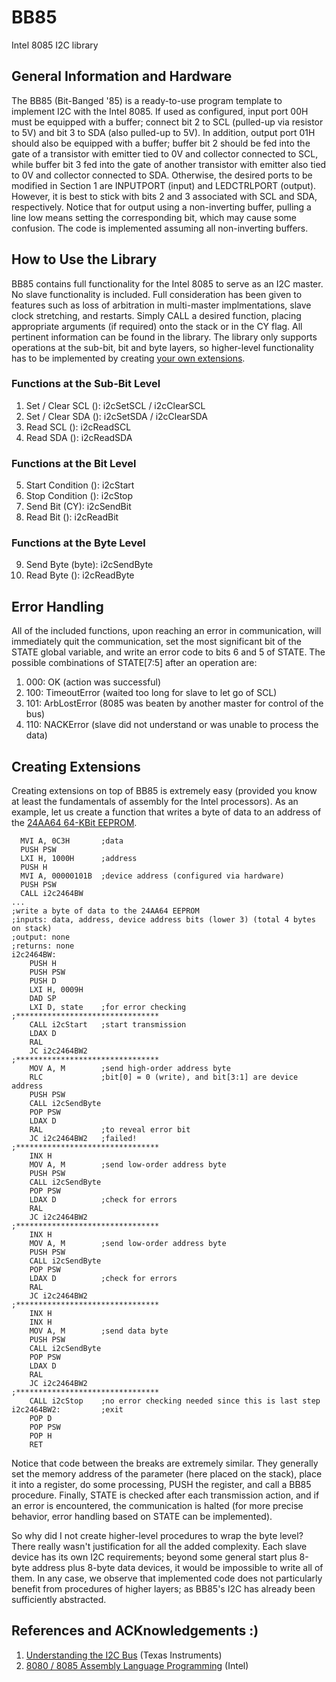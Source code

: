 # BB85
Intel 8085 I2C library

## General Information and Hardware
The BB85 (Bit-Banged '85) is a ready-to-use program template to implement I2C with the Intel 8085. If used as configured, input port 00H must be equipped with a buffer; connect bit 2 to SCL (pulled-up via resistor to 5V) and bit 3 to SDA (also pulled-up to 5V). In addition, output port 01H should also be equipped with a buffer; buffer bit 2 should be fed into the gate of a transistor with emitter tied to 0V and collector connected to SCL, while buffer bit 3 fed into the gate of another transistor with emitter also tied to 0V and collector connected to SDA. Otherwise, the desired ports to be modified in Section 1 are INPUTPORT (input) and LEDCTRLPORT (output). However, it is best to stick with bits 2 and 3 associated with SCL and SDA, respectively. Notice that for output using a non-inverting buffer, pulling a line low means setting the corresponding bit, which may cause some confusion. The code is implemented assuming all non-inverting buffers.

## How to Use the Library
BB85 contains full functionality for the Intel 8085 to serve as an I2C master. No slave functionality is included. Full consideration has been given to features such as loss of arbitration in multi-master implmentations, slave clock stretching, and restarts. Simply CALL a desired function, placing appropriate arguments (if required) onto the stack or in the CY flag. All pertinent information can be found in the library. The library only supports operations at the sub-bit, bit and byte layers, so higher-level functionality has to be implemented by creating [your own extensions](#creating-extensions).

### Functions at the Sub-Bit Level
1. Set / Clear SCL (): i2cSetSCL / i2cClearSCL
2. Set / Clear SDA (): i2cSetSDA / i2cClearSDA
3. Read SCL (): i2cReadSCL
4. Read SDA (): i2cReadSDA

### Functions at the Bit Level
5. Start Condition (): i2cStart
6. Stop Condition (): i2cStop
7. Send Bit (CY): i2cSendBit
8. Read Bit (): i2cReadBit

### Functions at the Byte Level
9. Send Byte (byte): i2cSendByte
10. Read Byte (): i2cReadByte

## Error Handling
All of the included functions, upon reaching an error in communication, will immediately quit the communication, set the most significant bit of the STATE global variable, and write an error code to bits 6 and 5 of STATE. The possible combinations of STATE[7:5] after an operation are:

1. 000: OK (action was successful)
2. 100: TimeoutError (waited too long for slave to let go of SCL)
3. 101: ArbLostError (8085 was beaten by another master for control of the bus)
4. 110: NACKError (slave did not understand or was unable to process the data)

## Creating Extensions
Creating extensions on top of BB85 is extremely easy (provided you know at least the fundamentals of assembly for the Intel processors). As an example, let us create a function that writes a byte of data to an address of the [24AA64 64-KBit EEPROM](http://ww1.microchip.com/downloads/en/DeviceDoc/21189f.pdf).

```assembly
  MVI A, 0C3H       ;data
  PUSH PSW
  LXI H, 1000H      ;address
  PUSH H
  MVI A, 00000101B  ;device address (configured via hardware)
  PUSH PSW
  CALL i2c2464BW
...
;write a byte of data to the 24AA64 EEPROM
;inputs: data, address, device address bits (lower 3) (total 4 bytes on stack)
;output: none
;returns: none
i2c2464BW:
    PUSH H
    PUSH PSW
    PUSH D
    LXI H, 0009H
    DAD SP
    LXI D, state    ;for error checking
;********************************
    CALL i2cStart   ;start transmission
    LDAX D
    RAL
    JC i2c2464BW2
;********************************
    MOV A, M        ;send high-order address byte
    RLC             ;bit[0] = 0 (write), and bit[3:1] are device address
    PUSH PSW
    CALL i2cSendByte
    POP PSW
    LDAX D
    RAL             ;to reveal error bit
    JC i2c2464BW2   ;failed!
;********************************
    INX H
    MOV A, M        ;send low-order address byte
    PUSH PSW
    CALL i2cSendByte
    POP PSW
    LDAX D          ;check for errors
    RAL
    JC i2c2464BW2
;********************************
    INX H
    MOV A, M        ;send low-order address byte
    PUSH PSW
    CALL i2cSendByte
    POP PSW
    LDAX D          ;check for errors
    RAL
    JC i2c2464BW2
;********************************
    INX H
    INX H
    MOV A, M        ;send data byte
    PUSH PSW
    CALL i2cSendByte
    POP PSW
    LDAX D
    RAL
    JC i2c2464BW2
;********************************
    CALL i2cStop    ;no error checking needed since this is last step
i2c2464BW2:         ;exit
    POP D
    POP PSW
    POP H
    RET
```

Notice that code between the breaks are extremely similar. They generally set the memory address of the parameter (here placed on the stack), place it into a register, do some processing, PUSH the register, and call a BB85 procedure. Finally, STATE is checked after each transmission action, and if an error is encountered, the communication is halted (for more precise behavior, error handling based on STATE can be implemented).

So why did I not create higher-level procedures to wrap the byte level? There really wasn't justification for all the added complexity. Each slave device has its own I2C requirements; beyond some general start plus 8-byte address plus 8-byte data devices, it would be impossible to write all of them. In any case, we observe that implemented code does not particularly benefit from procedures of higher layers; as BB85's I2C has already been sufficiently abstracted.

## References and ACKnowledgements :)
1. [Understanding the I2C Bus](http://www.ti.com/lit/an/slva704/slva704.pdf) (Texas Instruments)
2. [8080 / 8085 Assembly Language Programming](https://www.tramm.li/i8080/Intel%208080-8085%20Assembly%20Language%20Programming%201977%20Intel.pdf) (Intel)
